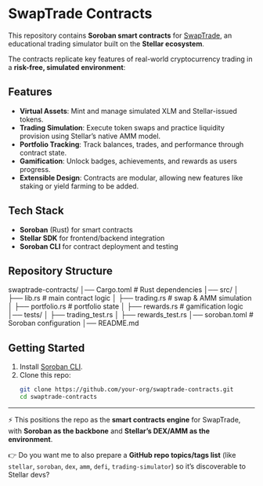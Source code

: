 # SwapTrade Contracts

This repository contains **Soroban smart contracts** for [SwapTrade](https://github.com/your-org/swaptrade), an educational trading simulator built on the **Stellar ecosystem**. 

The contracts replicate key features of real-world cryptocurrency trading in a **risk-free, simulated environment**:

## Features
- **Virtual Assets**: Mint and manage simulated XLM and Stellar-issued tokens.  
- **Trading Simulation**: Execute token swaps and practice liquidity provision using Stellar’s native AMM model.  
- **Portfolio Tracking**: Track balances, trades, and performance through contract state.  
- **Gamification**: Unlock badges, achievements, and rewards as users progress.  
- **Extensible Design**: Contracts are modular, allowing new features like staking or yield farming to be added.

## Tech Stack
- **Soroban** (Rust) for smart contracts  
- **Stellar SDK** for frontend/backend integration  
- **Soroban CLI** for contract deployment and testing  

## Repository Structure
swaptrade-contracts/
│── Cargo.toml # Rust dependencies
│── src/
│ ├── lib.rs # main contract logic
│ ├── trading.rs # swap & AMM simulation
│ ├── portfolio.rs # portfolio state
│ ├── rewards.rs # gamification logic
│── tests/
│ ├── trading_test.rs
│ ├── rewards_test.rs
│── soroban.toml # Soroban configuration
│── README.md


## Getting Started
1. Install [Soroban CLI](https://soroban.stellar.org/docs/getting-started/setup).
2. Clone this repo:
   ```bash
   git clone https://github.com/your-org/swaptrade-contracts.git
   cd swaptrade-contracts


---

⚡ This positions the repo as the **smart contracts engine** for SwapTrade, with **Soroban as the backbone** and **Stellar’s DEX/AMM as the environment**.  

👉 Do you want me to also prepare a **GitHub repo topics/tags list** (like `stellar`, `soroban`, `dex`, `amm`, `defi`, `trading-simulator`) so it’s discoverable to Stellar devs?
